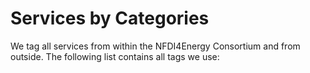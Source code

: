 # Services by Categories

We tag all services from within the NFDI4Energy Consortium and from outside. The following list contains all tags we use:


<!-- material/tags -->
